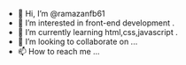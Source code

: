 - 👋 Hi, I’m @ramazanfb61
- 👀 I’m interested in front-end development .
- 🌱 I’m currently learning html,css,javascript .
- 💞️ I’m looking to collaborate on ...
- 📫 How to reach me ...

<!---
ramazanfb61/ramazanfb61 is a ✨ special ✨ repository because its `README.md` (this file) appears on your GitHub profile.
You can click the Preview link to take a look at your changes.
--->
